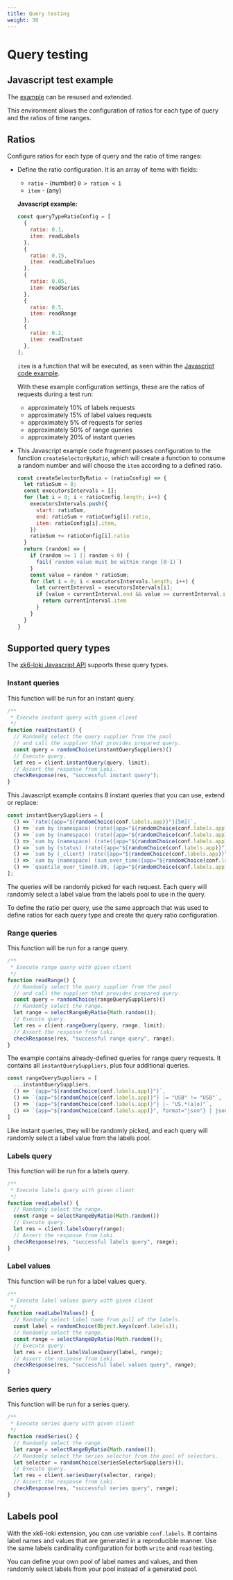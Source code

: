 ```yaml
---
title: Query testing
weight: 30
---
```


# Query testing

## Javascript test example

The [example](https://github.com/grafana/xk6-loki/blob/21307675b3e2a3e0a2b907d2131c9e906a6f6d60/examples/read-scenario.js) can be resused and extended.

This environment allows the configuration of ratios for each type of query
and the ratios of time ranges.

## Ratios

Configure ratios for each type of query and the ratio of time ranges:

- Define the ratio configuration.
    It is an array of items with fields:

    - `ratio` - (number) `0 > ration < 1`
    - `item` - (any)

    **Javascript example:**

    ```javascript
    const queryTypeRatioConfig = [
      {
        ratio: 0.1,
        item: readLabels
      },
      {
        ratio: 0.15,
        item: readLabelValues
      },
      {
        ratio: 0.05,
        item: readSeries
      },
      {
        ratio: 0.5,
        item: readRange
      },
      {
        ratio: 0.2,
        item: readInstant
      },
    ];
    ```

    `item` is a function that will be executed,
    as seen within the [Javascript code example](https://github.com/grafana/xk6-loki/blob/21307675b3e2a3e0a2b907d2131c9e906a6f6d60/examples/read-scenario.js#L139).

    With these example configuration settings,
    these are the ratios of requests during a test run:

    - approximately 10% of labels requests
    - approximately 15% of label values requests
    - approximately 5% of requests for series
    - approximately 50% of range queries
    - approximately 20% of instant queries
    
- This Javascript example code fragment passes configuration to
the function `createSelectorByRatio`, which will create a function
to consume a random number and will choose the `item` according to a
defined ratio.

   ```javascript
   const createSelectorByRatio = (ratioConfig) => {
     let ratioSum = 0;
     const executorsIntervals = [];
     for (let i = 0; i < ratioConfig.length; i++) {
       executorsIntervals.push({
         start: ratioSum,
         end: ratioSum + ratioConfig[i].ratio,
         item: ratioConfig[i].item,
       })
       ratioSum += ratioConfig[i].ratio
     }
     return (random) => {
       if (random >= 1 || random < 0) {
         fail(`random value must be within range [0-1)`)
       }
       const value = random * ratioSum;
       for (let i = 0; i < executorsIntervals.length; i++) {
         let currentInterval = executorsIntervals[i];
         if (value < currentInterval.end && value >= currentInterval.start) {
           return currentInterval.item
         }
       }
     }
   }
   ```

## Supported query types

The [xk6-loki Javascript API](https://github.com/grafana/xk6-loki#javascript-api) supports these query types.

### Instant queries

This function will be run for an instant query.

```javascript
/**
 * Execute instant query with given client
 */
function readInstant() {
  // Randomly select the query supplier from the pool 
  // and call the supplier that provides prepared query.
  const query = randomChoice(instantQuerySuppliers)()
  // Execute query.
  let res = client.instantQuery(query, limit);
  // Assert the response from Loki.
  checkResponse(res, "successful instant query");
}
```

This Javascript example contains 8 instant queries that you can use,
extend or replace:

```javascript
const instantQuerySuppliers = [
  () => `rate({app="${randomChoice(conf.labels.app)}"}[5m])`,
  () => `sum by (namespace) (rate({app="${randomChoice(conf.labels.app)}"} [5m]))`,
  () => `sum by (namespace) (rate({app="${randomChoice(conf.labels.app)}"} |~ ".*a" [5m]))`,
  () => `sum by (namespace) (rate({app="${randomChoice(conf.labels.app)}"} |= "USB" [5m]))`,
  () => `sum by (status) (rate({app="${randomChoice(conf.labels.app)}"} | json | __error__ = "" [5m]))`,
  () => `sum by (_client) (rate({app="${randomChoice(conf.labels.app)}"} | logfmt | __error__=""  | _client="" [5m]))`,
  () => `sum by (namespace) (sum_over_time({app="${randomChoice(conf.labels.app)}"} | json | __error__ = "" | unwrap bytes [5m]))`,
  () => `quantile_over_time(0.99, {app="${randomChoice(conf.labels.app)}"} | json | __error__ = "" | unwrap bytes [5m]) by (namespace)`,
];
```

The queries will be randomly picked for each request. Each query will randomly select a label value from the labels pool to use in the query.

To define the ratio per query, use the same approach that was used to define ratios for each query type and create the query ratio configuration.

### Range queries

This function will be run for a range query.

```javascript
/**
 * Execute range query with given client
 */
function readRange() {
  // Randomly select the query supplier from the pool 
  // and call the supplier that provides prepared query.
  const query = randomChoice(rangeQuerySuppliers)()
  // Randomly select the range.
  let range = selectRangeByRatio(Math.random());
  // Execute query.
  let res = client.rangeQuery(query, range, limit);
  // Assert the response from Loki.
  checkResponse(res, "successful range query", range);
}
```

The example contains already-defined queries for range query requests.
It contains all `instantQuerySuppliers`, plus four additional queries.

```javascript
const rangeQuerySuppliers = [
  ...instantQuerySuppliers,
  () => `{app="${randomChoice(conf.labels.app)}"}`,
  () => `{app="${randomChoice(conf.labels.app)}"} |= "USB" != "USB"`,
  () => `{app="${randomChoice(conf.labels.app)}"} |~ "US.*(a|o)"`,
  () => `{app="${randomChoice(conf.labels.app)}", format="json"} | json | status < 300`,
]
```

Like instant queries, they will be randomly picked,
and each query will randomly select a label value from the labels pool.

### Labels query

This function will be run for a labels query.

```javascript
/**
 * Execute labels query with given client
 */
function readLabels() {
  // Randomly select the range.
  const range = selectRangeByRatio(Math.random())
  // Execute query.
  let res = client.labelsQuery(range);
  // Assert the response from Loki.
  checkResponse(res, "successful labels query", range);
}
```

### Label values

This function will be run for a label values query.

```javascript
/**
 * Execute label values query with given client
 */
function readLabelValues() {
  // Randomly select label name from pull of the labels.
  const label = randomChoice(Object.keys(conf.labels));
  // Randomly select the range.
  const range = selectRangeByRatio(Math.random());
  // Execute query.
  let res = client.labelValuesQuery(label, range);
  // Assert the response from Loki.
  checkResponse(res, "successful label values query", range);
}
```

### Series query

This function will be run for a series query.

```javascript
/**
 * Execute series query with given client
 */
function readSeries() {
  // Randomly select the range.
  let range = selectRangeByRatio(Math.random());
  // Randomly select the series selector from the pool of selectors.
  let selector = randomChoice(seriesSelectorSuppliers)();
  // Execute query.
  let res = client.seriesQuery(selector, range);
  // Assert the response from Loki.
  checkResponse(res, "successful series query", range);
}
```

## Labels pool

With the xk6-loki extension,
you can use variable `conf.labels`.
It contains label names and values that are
generated in a reproducible manner.
Use the same labels cardinality configuration for both `write` and `read`
testing.

You can define your own pool of label names and values,
and then randomly select labels from your pool instead of a generated pool. 
